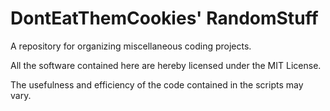 # DontEatThemCookies' RandomStuff
A repository for organizing miscellaneous coding projects.

All the software contained here are hereby licensed under the MIT License.

The usefulness and efficiency of the code contained in the scripts may vary.


